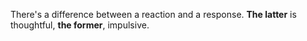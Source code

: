There's a difference between a reaction and a response.
**The latter** is thoughtful, **the former**, impulsive.